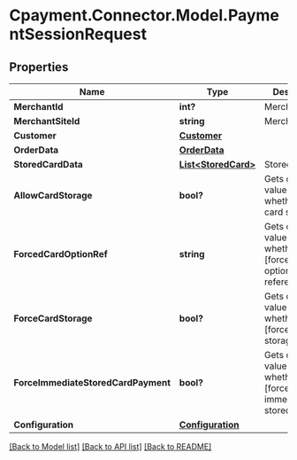 
# Cpayment.Connector.Model.PaymentSessionRequest

## Properties

Name | Type | Description | Notes
------------ | ------------- | ------------- | -------------
**MerchantId** | **int?** | MerchantId | [optional] 
**MerchantSiteId** | **string** | MerchantSiteId | [optional] 
**Customer** | [**Customer**](Customer.md) |  | [optional] 
**OrderData** | [**OrderData**](OrderData.md) |  | [optional] 
**StoredCardData** | [**List&lt;StoredCard&gt;**](StoredCard.md) | StoredCardData | [optional] 
**AllowCardStorage** | **bool?** | Gets or sets a value indicating whether [allow card storage]. | [optional] 
**ForcedCardOptionRef** | **string** | Gets or sets a value indicating whether [forced card option reference]. | [optional] 
**ForceCardStorage** | **bool?** | Gets or sets a value indicating whether [forced card storage]. | [optional] 
**ForceImmediateStoredCardPayment** | **bool?** | Gets or sets a value indicating whether [forced immediate stored card]. | [optional] 
**Configuration** | [**Configuration**](Configuration.md) |  | [optional] 

[[Back to Model list]](../README.md#documentation-for-models)
[[Back to API list]](../README.md#documentation-for-api-endpoints)
[[Back to README]](../README.md)

